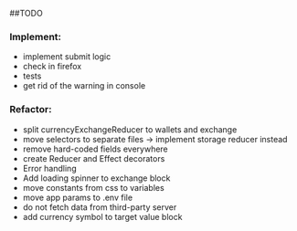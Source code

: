 

##TODO

### Implement:
- implement submit logic
- check in firefox
- tests
- get rid of the warning in console

### Refactor:
- split currencyExchangeReducer to wallets and exchange
- move selectors to separate files -> implement storage reducer instead
- remove hard-coded fields everywhere
- create Reducer and Effect decorators
- Error handling
- Add loading spinner to exchange block
- move constants from css to variables
- move app params to .env file
- do not fetch data from third-party server
- add currency symbol to target value block
